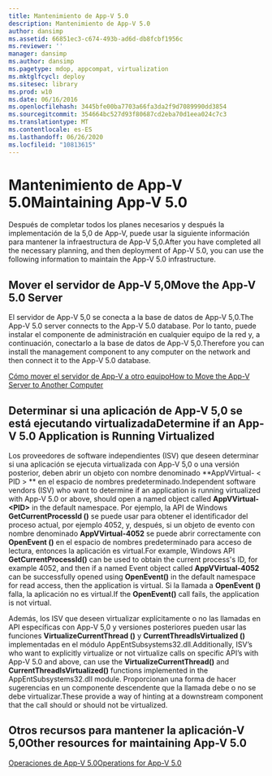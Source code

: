 ```yaml
---
title: Mantenimiento de App-V 5.0
description: Mantenimiento de App-V 5.0
author: dansimp
ms.assetid: 66851ec3-c674-493b-ad6d-db8fcbf1956c
ms.reviewer: ''
manager: dansimp
ms.author: dansimp
ms.pagetype: mdop, appcompat, virtualization
ms.mktglfcycl: deploy
ms.sitesec: library
ms.prod: w10
ms.date: 06/16/2016
ms.openlocfilehash: 3445bfe00ba7703a66fa3da2f9d7089990dd3854
ms.sourcegitcommit: 354664bc527d93f80687cd2eba70d1eea024c7c3
ms.translationtype: MT
ms.contentlocale: es-ES
ms.lasthandoff: 06/26/2020
ms.locfileid: "10813615"
---
```

# <span data-ttu-id="02b8c-103">Mantenimiento de App-V 5.0</span><span class="sxs-lookup"><span data-stu-id="02b8c-103">Maintaining App-V 5.0</span></span>


<span data-ttu-id="02b8c-104">Después de completar todos los planes necesarios y después la implementación de la 5,0 de App-V, puede usar la siguiente información para mantener la infraestructura de App-V 5,0.</span><span class="sxs-lookup"><span data-stu-id="02b8c-104">After you have completed all the necessary planning, and then deployment of App-V 5.0, you can use the following information to maintain the App-V 5.0 infrastructure.</span></span>

## <a href="" id="move-the-app-v-5-0-server-"></a><span data-ttu-id="02b8c-105">Mover el servidor de App-V 5,0</span><span class="sxs-lookup"><span data-stu-id="02b8c-105">Move the App-V 5.0 Server</span></span>


<span data-ttu-id="02b8c-106">El servidor de App-V 5,0 se conecta a la base de datos de App-V 5,0.</span><span class="sxs-lookup"><span data-stu-id="02b8c-106">The App-V 5.0 server connects to the App-V 5.0 database.</span></span> <span data-ttu-id="02b8c-107">Por lo tanto, puede instalar el componente de administración en cualquier equipo de la red y, a continuación, conectarlo a la base de datos de App-V 5,0.</span><span class="sxs-lookup"><span data-stu-id="02b8c-107">Therefore you can install the management component to any computer on the network and then connect it to the App-V 5.0 database.</span></span>

[<span data-ttu-id="02b8c-108">Cómo mover el servidor de App-V a otro equipo</span><span class="sxs-lookup"><span data-stu-id="02b8c-108">How to Move the App-V Server to Another Computer</span></span>](how-to-move-the-app-v-server-to-another-computer.md)

## <a href="" id="determine-if-an-app-v-5-0-application-is-running-virtualized-"></a><span data-ttu-id="02b8c-109">Determinar si una aplicación de App-V 5,0 se está ejecutando virtualizada</span><span class="sxs-lookup"><span data-stu-id="02b8c-109">Determine if an App-V 5.0 Application is Running Virtualized</span></span>


<span data-ttu-id="02b8c-110">Los proveedores de software independientes (ISV) que deseen determinar si una aplicación se ejecuta virtualizada con App-V 5,0 o una versión posterior, deben abrir un objeto con nombre denominado \*\*AppVVirtual- &lt; PID &gt; \*\* en el espacio de nombres predeterminado.</span><span class="sxs-lookup"><span data-stu-id="02b8c-110">Independent software vendors (ISV) who want to determine if an application is running virtualized with App-V 5.0 or above, should open a named object called **AppVVirtual-&lt;PID&gt;** in the default namespace.</span></span> <span data-ttu-id="02b8c-111">Por ejemplo, la API de Windows **GetCurrentProcessId ()** se puede usar para obtener el identificador del proceso actual, por ejemplo 4052, y, después, si un objeto de evento con nombre denominado **AppVVirtual-4052** se puede abrir correctamente con **OpenEvent ()** en el espacio de nombres predeterminado para acceso de lectura, entonces la aplicación es virtual.</span><span class="sxs-lookup"><span data-stu-id="02b8c-111">For example, Windows API **GetCurrentProcessId()** can be used to obtain the current process's ID, for example 4052, and then if a named Event object called **AppVVirtual-4052** can be successfully opened using **OpenEvent()** in the default namespace for read access, then the application is virtual.</span></span> <span data-ttu-id="02b8c-112">Si la llamada a **OpenEvent ()** falla, la aplicación no es virtual.</span><span class="sxs-lookup"><span data-stu-id="02b8c-112">If the **OpenEvent()** call fails, the application is not virtual.</span></span>

<span data-ttu-id="02b8c-113">Además, los ISV que deseen virtualizar explícitamente o no las llamadas en API específicas con App-V 5,0 y versiones posteriores pueden usar las funciones **VirtualizeCurrentThread ()** y **CurrentThreadIsVirtualized ()** implementadas en el módulo AppEntSubsystems32.dll.</span><span class="sxs-lookup"><span data-stu-id="02b8c-113">Additionally, ISV’s who want to explicitly virtualize or not virtualize calls on specific API’s with App-V 5.0 and above, can use the **VirtualizeCurrentThread()** and **CurrentThreadIsVirtualized()** functions implemented in the AppEntSubsystems32.dll module.</span></span> <span data-ttu-id="02b8c-114">Proporcionan una forma de hacer sugerencias en un componente descendente que la llamada debe o no se debe virtualizar.</span><span class="sxs-lookup"><span data-stu-id="02b8c-114">These provide a way of hinting at a downstream component that the call should or should not be virtualized.</span></span>






## <span data-ttu-id="02b8c-115">Otros recursos para mantener la aplicación-V 5,0</span><span class="sxs-lookup"><span data-stu-id="02b8c-115">Other resources for maintaining App-V 5.0</span></span>


[<span data-ttu-id="02b8c-116">Operaciones de App-V 5.0</span><span class="sxs-lookup"><span data-stu-id="02b8c-116">Operations for App-V 5.0</span></span>](operations-for-app-v-50.md)

 

 





